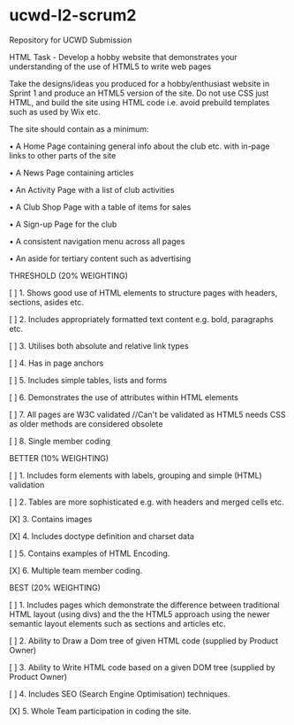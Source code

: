 # ucwd-l2-scrum2
Repository for UCWD Submission

HTML Task - Develop a hobby website that demonstrates your understanding of the use of HTML5 to write web pages

Take the designs/ideas you produced for a hobby/enthusiast website in Sprint 1 and produce an
HTML5 version of the site. Do not use CSS just HTML, and build the site using HTML code i.e.
avoid prebuild templates such as used by Wix etc.

The site should contain as a minimum:

• A Home Page containing general info about the club etc. with in-page links to other parts of the site

• A News Page containing articles

• An Activity Page with a list of club activities

• A Club Shop Page with a table of items for sales

• A Sign-up Page for the club

• A consistent navigation menu across all pages

• An aside for tertiary content such as advertising



THRESHOLD (20% WEIGHTING)

[ ] 1. Shows good use of HTML elements to structure pages with headers, sections, asides etc.

[ ] 2. Includes appropriately formatted text content e.g. bold, paragraphs etc.

[ ] 3. Utilises both absolute and relative link types

[ ] 4. Has in page anchors

[ ] 5. Includes simple tables, lists and forms

[ ] 6. Demonstrates the use of attributes within HTML elements

[ ] 7. All pages are W3C validated	//Can't be validated as HTML5 needs CSS as older methods are considered obsolete

[ ] 8. Single member coding



BETTER (10% WEIGHTING)

[ ] 1. Includes form elements with labels, grouping and simple (HTML) validation

[ ] 2. Tables are more sophisticated e.g. with headers and merged cells etc.

[X] 3. Contains images

[X] 4. Includes doctype definition and charset data

[ ] 5. Contains examples of HTML Encoding.

[X] 6. Multiple team member coding.



BEST (20% WEIGHTING)

[ ] 1. Includes pages which demonstrate the difference between traditional HTML layout (using divs)
and the the HTML5 approach using the newer semantic layout elements such as sections and
articles etc.

[ ] 2. Ability to Draw a Dom tree of given HTML code (supplied by Product Owner)

[ ] 3. Ability to Write HTML code based on a given DOM tree (supplied by Product Owner)

[ ] 4. Includes SEO (Search Engine Optimisation) techniques.

[X] 5. Whole Team participation in coding the site. 
